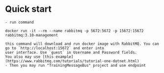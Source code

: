 ﻿# Quick start
	- run command 
``` docker
docker run -it --rm --name rabbitmq -p 5672:5672 -p 15672:15672 rabbitmq:3.10-management
```
	this command will download and run docker image with RabbitMQ. You can go to `http://localhost:15672` and enter into 
	user interface. Use `guest` in Username and Password fields.
	You also may use [this example](https://www.rabbitmq.com/tutorials/tutorial-one-dotnet.html)
	- Then you may run "TrainingMessageBus" project and use endpoint
